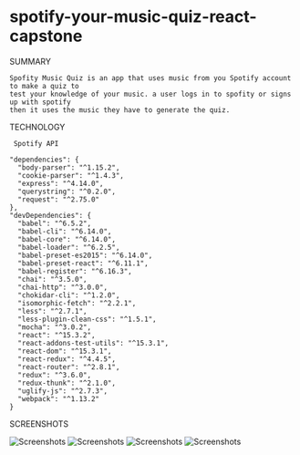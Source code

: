 # spotify-your-music-quiz-react-capstone
SUMMARY

    Spofity Music Quiz is an app that uses music from you Spotify account to make a quiz to 
    test your knowledge of your music. a user logs in to spofity or signs up with spotify 
    then it uses the music they have to generate the quiz.

TECHNOLOGY
    
     Spotify API

    "dependencies": {
      "body-parser": "^1.15.2",
      "cookie-parser": "^1.4.3",
      "express": "^4.14.0",
      "querystring": "^0.2.0",
      "request": "^2.75.0"
    },
    "devDependencies": {
      "babel": "^6.5.2",
      "babel-cli": "^6.14.0",
      "babel-core": "^6.14.0",
      "babel-loader": "^6.2.5",
      "babel-preset-es2015": "^6.14.0",
      "babel-preset-react": "^6.11.1",
      "babel-register": "^6.16.3",
      "chai": "^3.5.0",
      "chai-http": "^3.0.0",
      "chokidar-cli": "^1.2.0",
      "isomorphic-fetch": "^2.2.1",
      "less": "^2.7.1",
      "less-plugin-clean-css": "^1.5.1",
      "mocha": "^3.0.2",
      "react": "^15.3.2",
      "react-addons-test-utils": "^15.3.1",
      "react-dom": "^15.3.1",
      "react-redux": "^4.4.5",
      "react-router": "^2.8.1",
      "redux": "^3.6.0",
      "redux-thunk": "^2.1.0",
      "uglify-js": "^2.7.3",
      "webpack": "^1.13.2"
    }

SCREENSHOTS

![Screenshots](https://raw.githubusercontent.com/KyloJorgensen/spotify-your-music-quiz-react-capstone/master/screenshots/Screen%20Shot%202016-10-26%20at%2010.04.47%20AM.png)
![Screenshots](https://raw.githubusercontent.com/KyloJorgensen/spotify-your-music-quiz-react-capstone/master/screenshots/Screen%20Shot%202016-10-26%20at%2010.05.01%20AM.png)
![Screenshots](https://raw.githubusercontent.com/KyloJorgensen/spotify-your-music-quiz-react-capstone/master/screenshots/Screen%20Shot%202016-10-26%20at%2010.05.16%20AM.png)
![Screenshots](https://raw.githubusercontent.com/KyloJorgensen/spotify-your-music-quiz-react-capstone/master/screenshots/Screen%20Shot%202016-10-26%20at%2010.05.27%20AM.png)
